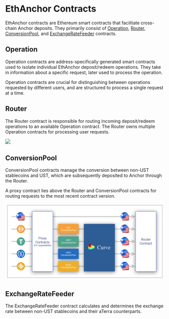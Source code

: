 # EthAnchor Contracts

EthAnchor contracts are Ethereum smart contracts that facilitate cross-chain Anchor deposits. They primarily consist of [Operation](./#operation), [Router](./#router), [ConversionPool](./#conversionpool), and [ExchangeRateFeeder](./#exchangeratefeeder) contracts.

## Operation

Operation contracts are address-specifically generated smart contracts used to isolate individual EthAnchor deposit/redeem operations. They take in information about a specific request, later used to process the operation.

Operation contracts are crucial for distinguishing between operations requested by different users, and are structured to process a single request at a time.

## Router

The Router contract is responsible for routing incoming deposit/redeem operations to an available Operation contract. The Router owns multiple Operation contracts for processing user requests.

![](../../.gitbook/assets/EthAnchor\_Router.png)

## ConversionPool

ConversionPool contracts manage the conversion between non-UST stablecoins and UST, which are subsequently deposited to Anchor through the Router.

A proxy contract lies above the Router and ConversionPool contracts for routing requests to the most recent contract version.

![](../../.gitbook/assets/ConversionPool.png)

## ExchangeRateFeeder

The ExchangeRateFeeder contract calculates and determines the exchange rate between non-UST stablecoins and their aTerra counterparts.
